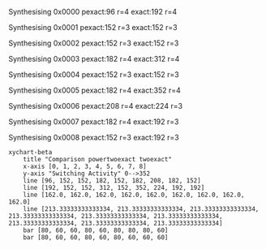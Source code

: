 Synthesising 0x0000 pexact:96 r=4 exact:192 r=4

Synthesising 0x0001 pexact:152 r=3 exact:152 r=3

Synthesising 0x0002 pexact:152 r=3 exact:152 r=3

Synthesising 0x0003 pexact:182 r=4 exact:312 r=4

Synthesising 0x0004 pexact:152 r=3 exact:152 r=3

Synthesising 0x0005 pexact:182 r=4 exact:352 r=4

Synthesising 0x0006 pexact:208 r=4 exact:224 r=3

Synthesising 0x0007 pexact:182 r=4 exact:192 r=3

Synthesising 0x0008 pexact:152 r=3 exact:192 r=3

```mermaid
xychart-beta
    title "Comparison powertwoexact twoexact"
    x-axis [0, 1, 2, 3, 4, 5, 6, 7, 8]
    y-axis "Switching Activity" 0-->352
    line [96, 152, 152, 182, 152, 182, 208, 182, 152]
    line [192, 152, 152, 312, 152, 352, 224, 192, 192]
    line [162.0, 162.0, 162.0, 162.0, 162.0, 162.0, 162.0, 162.0, 162.0]
    line [213.33333333333334, 213.33333333333334, 213.33333333333334, 213.33333333333334, 213.33333333333334, 213.33333333333334, 213.33333333333334, 213.33333333333334, 213.33333333333334]
    bar [80, 60, 60, 80, 60, 80, 80, 80, 60]
    bar [80, 60, 60, 80, 60, 80, 60, 60, 60]
```

